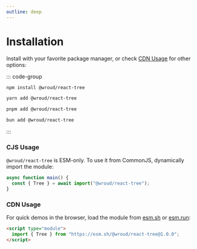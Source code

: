 ```yaml
---
outline: deep
---
```


# Installation

<Badges name="@wroud/react-tree" />

Install with your favorite package manager, or check [CDN Usage](#cdn-usage) for other options:

::: code-group

```sh [npm]
npm install @wroud/react-tree
```

```sh [yarn]
yarn add @wroud/react-tree
```

```sh [pnpm]
pnpm add @wroud/react-tree
```

```sh [bun]
bun add @wroud/react-tree
```

:::

### CJS Usage

`@wroud/react-tree` is ESM-only. To use it from CommonJS, dynamically import the module:

```ts
async function main() {
  const { Tree } = await import("@wroud/react-tree");
}
```

### CDN Usage

For quick demos in the browser, load the module from [esm.sh](https://esm.sh) or [esm.run](https://esm.run):

```html
<script type="module">
  import { Tree } from "https://esm.sh/@wroud/react-tree@1.0.0";
</script>
```
